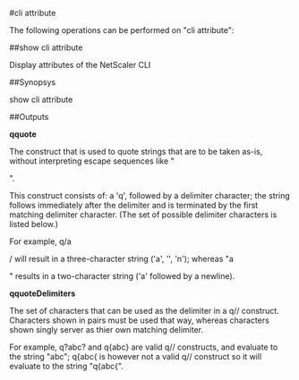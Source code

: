 #cli attribute

The following operations can be performed on "cli attribute":


##show cli attribute

Display attributes of the NetScaler CLI


##Synopsys

show cli attribute


##Outputs

<b>qquote</b>
The construct that is used to quote strings that are to be taken as-is, without interpreting escape sequences like "
".
This construct consists of: a 'q', followed by a delimiter character; the string follows immediately after the delimiter and is terminated by the first matching delimiter character. (The set of possible delimiter characters is listed below.)
For example, q/a
/ will result in a three-character string ('a', '', 'n'); whereas "a
" results in a two-character string ('a' followed by a newline).

<b>qquoteDelimiters</b>
The set of characters that can be used as the delimiter in a q// construct.  Characters shown in pairs must be used that way, whereas characters shown singly server as thier own matching delimiter.
For example, q?abc? and q{abc} are valid q// constructs, and evaluate to the string "abc"; q{abc{ is however not a valid q// construct so it will evaluate to the string "q{abc{".



